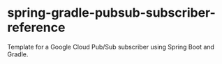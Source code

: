 # spring-gradle-pubsub-subscriber-reference

Template for a Google Cloud Pub/Sub subscriber using Spring Boot and Gradle.
